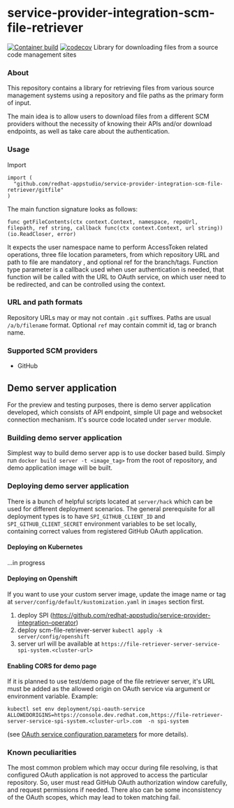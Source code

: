 # service-provider-integration-scm-file-retriever
[![Container build](https://github.com/redhat-appstudio/service-provider-integration-scm-file-retriever/actions/workflows/build.yaml/badge.svg)](https://github.com/redhat-appstudio/service-provider-integration-scm-file-retriever/actions/workflows/build.yaml)
[![codecov](https://codecov.io/gh/redhat-appstudio/service-provider-integration-scm-file-retriever/branch/main/graph/badge.svg?token=MiQMw3V0wG)](https://codecov.io/gh/redhat-appstudio/service-provider-integration-scm-file-retriever)
Library for downloading files from a source code management sites

### About

This repository contains a library for retrieving files from various source management systems using a repository and file paths as the primary form of input.

The main idea is to allow users to download files from a different SCM providers without the necessity of knowing their APIs and/or download endpoints,
as well as take care about the authentication.

### Usage

Import 

```
import (
  "github.com/redhat-appstudio/service-provider-integration-scm-file-retriever/gitfile"
)
```


The main function signature looks as follows:  

```
func getFileContents(ctx context.Context, namespace, repoUrl, filepath, ref string, callback func(ctx context.Context, url string)) (io.ReadCloser, error) 
```
It expects the user namespace name to perform AccessToken related operations, three file location parameters, from which repository URL and path to file are mandatory , and optional ref for the branch/tags.
Function type parameter is a callback used when user authentication is needed, that function will be called with the URL to OAuth service, on which user need to be redirected, and can be controlled using the context.

### URL and path formats
Repository URLs may or may not contain `.git` suffixes. Paths are usual `/a/b/filename` format. Optional `ref` may
contain commit id, tag or branch name.

### Supported SCM providers

 - GitHub



## Demo server application

For the preview and testing purposes, there is demo server application developed, which consists of API endpoint,
simple UI page and websocket connection mechanism. It's source code located under `server` module.

### Building demo server application 

Simplest way to build demo server app is to use docker based build. Simply run `docker build server -t <image_tag>` from the root of repository,
and demo application image will be built.

### Deploying demo server application

There is a bunch of helpful scripts located at `server/hack` which can be used for different deployment scenarios.
The general prerequisite for all deployment types is to have `SPI_GITHUB_CLIENT_ID` and `SPI_GITHUB_CLIENT_SECRET` environment variables to be set locally, containing
correct values from registered GitHub OAuth application. 

#### Deploying on Kubernetes
  ...in progress

#### Deploying on Openshift
If you want to use your custom server image, update the image name or tag at `server/config/default/kustomization.yaml` in `images` section first.

1. deploy SPI (https://github.com/redhat-appstudio/service-provider-integration-operator)
2. deploy scm-file-retriever-server `kubectl apply -k server/config/openshift`
3. server url will be available at `https://file-retriever-server-service-spi-system.<cluster-url>`

#### Enabling CORS for demo page

If it is planned to use test/demo page of the file retriever server, it's URL must be added
as the allowed origin on OAuth service via argument or environment variable. 
Example:
```
kubectl set env deployment/spi-oauth-service ALLOWEDORIGINS=https://console.dev.redhat.com,https://file-retriever-server-service-spi-system.<cluster-url>.com  -n spi-system
```
(see [OAuth service configuration parameters](https://github.com/redhat-appstudio/service-provider-integration-operator/blob/main/docs/ADMIN.md#oauth-service-configuration-parameters) for more details).


   
### Known peculiarities
The most common problem which may occur during file resolving, is that configured OAuth application is not approved to access
the particular repository. So, user must read GitHub OAuth authorization window carefully, and request permissions if needed.
There also can be some inconsistency of the OAuth scopes, which may lead to token matching fail.
